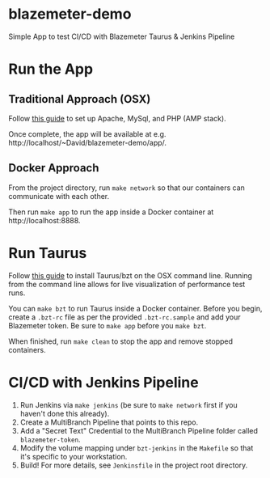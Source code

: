 # blazemeter-demo
Simple App to test CI/CD with Blazemeter Taurus & Jenkins Pipeline

# Run the App
## Traditional Approach (OSX)
Follow [this guide](https://coolestguidesontheplanet.com/get-apache-mysql-php-and-phpmyadmin-working-on-macos-sierra/) to set up Apache, MySql, and PHP (AMP stack).

Once complete, the app will be available at e.g. http://localhost/~David/blazemeter-demo/app/.

## Docker Approach
From the project directory, run ``make network`` so that our containers can communicate with each other.

Then run ``make app`` to run the app inside a Docker container at http://localhost:8888.

# Run Taurus
Follow [this guide](https://gettaurus.org/docs/Installation/) to install Taurus/bzt on the OSX command line. Running from the command line allows for live visualization of performance test runs.

You can ``make bzt`` to run Taurus inside a Docker container. Before you begin, create a ``.bzt-rc`` file as per the provided ``.bzt-rc.sample`` and add your Blazemeter token. Be sure to ``make app`` before you ``make bzt``.

When finished, run ``make clean`` to stop the app and remove stopped containers.

# CI/CD with Jenkins Pipeline
1. Run Jenkins via ``make jenkins`` (be sure to ``make network`` first if you haven't done this already).
2. Create a MultiBranch Pipeline that points to this repo.
3. Add a "Secret Text" Credential to the MultiBranch Pipeline folder called ``blazemeter-token``.
4. Modify the volume mapping under ``bzt-jenkins`` in the ``Makefile`` so that it's specific to your workstation.
5. Build! For more details, see ``Jenkinsfile`` in the project root directory.

